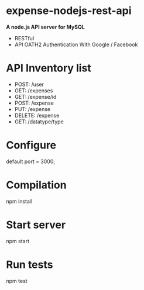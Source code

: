 # expense-nodejs-rest-api
**A node.js API server for MySQL**
- RESTful
- API OATH2 Authentication With Google / Facebook

# API Inventory list
* POST: /user
* GET: /expenses
* GET: /expense/id
* POST: /expense
* PUT: /expense
* DELETE: /expense
* GET: /datatype/type

# Configure
default port = 3000;

# Compilation
npm install

# Start server
npm start

# Run tests
npm test
